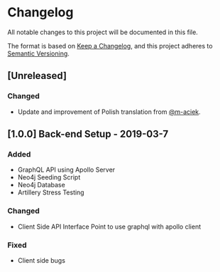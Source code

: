 # Changelog
All notable changes to this project will be documented in this file.

The format is based on [Keep a Changelog](https://keepachangelog.com/en/1.0.0/),
and this project adheres to [Semantic Versioning](https://semver.org/spec/v2.0.0.html).

## [Unreleased]
### Changed
- Update and improvement of Polish translation from [@m-aciek](https://github.com/m-aciek).

## [1.0.0] Back-end Setup - 2019-03-7 
### Added
- GraphQL API using Apollo Server
- Neo4j Seeding Script
- Neo4j Database
- Artillery Stress Testing
### Changed 
- Client Side API Interface Point to use graphql with apollo client
### Fixed 
- Client side bugs